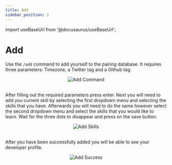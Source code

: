 ```yaml
---
title: Add
sidebar_position: 1
---
```


import useBaseUrl from '@docusaurus/useBaseUrl';

# Add

Use the `/add` command to add yourself to the pairing database. It requires three parameters: Timezone, a Twitter tag and a Github tag. 

<div align="center">
    <img class="default-border"  src={useBaseUrl("/img/commands/add.png")} alt="Add Command" />
</div>
<br/>

After filling out the required parameters press enter. Next you will need to add you current skill by selecting the first dropdown menu and selecting the skills that you have. Afterwards you will need to do the same however select the second dropdown menu and select the skills that you would like to learn. Wait for the three dots to disappear and press on the save button.

<div align="center">
    <img class="default-border"  src={useBaseUrl("/img/commands/add-select-skills.png")} alt="Add Skills" />
</div>
<br/>

After you have been successfully added you will be able to see your developer profile.

<div align="center">
    <img class="default-border" src={useBaseUrl("/img/commands/add-success.png")} alt="Add Success" />
</div>
<br/>
